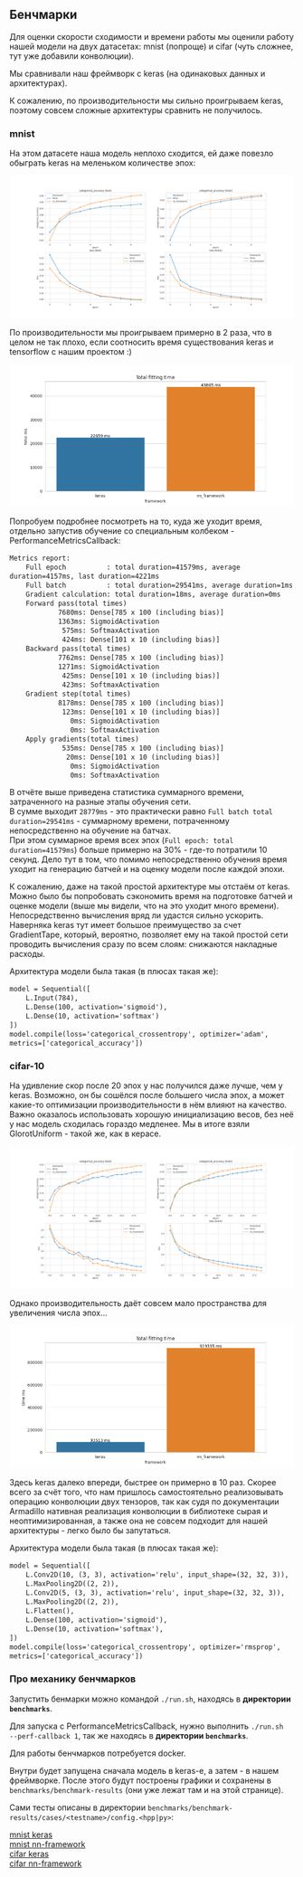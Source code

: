 ## Бенчмарки

Для оценки скорости сходимости и времени работы мы оценили работу нашей модели на двух датасетах: mnist (попроще) и cifar (чуть сложнее, тут уже добавили конволюции).

Мы сравнивали наш фреймворк с keras (на одинаковых данных и архитектурах).

К сожалению, по производительности мы сильно проигрываем keras, поэтому совсем сложные архитектуры сравнить не получилось.

### mnist

На этом датасете наша модель неплохо сходится, ей даже повезло обыграть keras на меленьком количестве эпох:

![Results screenshot](/benchmarks/benchmark-results/mnist/metrics.png)

По производительности мы проигрываем примерно в 2 раза, что в целом не так плохо, если соотносить время существования keras и tensorflow с нашим проектом :)

![Results screenshot](/benchmarks/benchmark-results/mnist/fitting-time.png)

Попробуем подробнее посмотреть на то, куда же уходит время, отдельно запустив обучение со специальным колбеком - PerformanceMetricsCallback:

```
Metrics report: 
    Full epoch          : total duration=41579ms, average duration=4157ms, last duration=4221ms
    Full batch          : total duration=29541ms, average duration=1ms
    Gradient calculation: total duration=18ms, average duration=0ms
    Forward pass(total times)
            7680ms: Dense[785 x 100 (including bias)]
            1363ms: SigmoidActivation
             575ms: SoftmaxActivation
             424ms: Dense[101 x 10 (including bias)]
    Backward pass(total times)
            7762ms: Dense[785 x 100 (including bias)]
            1271ms: SigmoidActivation
             425ms: Dense[101 x 10 (including bias)]
             423ms: SoftmaxActivation
    Gradient step(total times)
            8178ms: Dense[785 x 100 (including bias)]
             123ms: Dense[101 x 10 (including bias)]
               0ms: SigmoidActivation
               0ms: SoftmaxActivation
    Apply gradients(total times)
             535ms: Dense[785 x 100 (including bias)]
              20ms: Dense[101 x 10 (including bias)]
               0ms: SigmoidActivation
               0ms: SoftmaxActivation
```

В отчёте выше приведена статистика суммарного времени, затраченного на разные этапы обучения сети. \
В сумме выходит `28779ms` - это практически равно `Full batch total duration=29541ms` - суммарному времени, потраченному непосредственно на обучение на батчах.\
При этом суммарное время всех эпох (`Full epoch: total duration=41579ms`) больше примерно на 30% - где-то потратили 10 секунд. Дело тут в том, что помимо непосредственно обучения время уходит на генерацию батчей и на оценку модели после каждой эпохи.

К сожалению, даже на такой простой архитектуре мы отстаём от keras. Можно было бы попробовать сэкономить время на подготовке батчей и оценке модели (выше мы видели, что на это уходит много времени). \
Непосредственно вычисления вряд ли удастся сильно ускорить. Наверняка keras тут имеет большое преимущество за счет GradientTape, который, вероятно, позволяет ему на такой простой сети проводить вычисления сразу по всем слоям: снижаются накладные расходы.

Архитектура модели была такая (в плюсах такая же):

```
model = Sequential([
    L.Input(784),
    L.Dense(100, activation='sigmoid'),
    L.Dense(10, activation='softmax')
])
model.compile(loss='categorical_crossentropy', optimizer='adam', metrics=['categorical_accuracy'])
```


### cifar-10

На удивление скор после 20 эпох у нас получился даже лучше, чем у keras. Возможно, он бы сошёлся после большего числа эпох, а может какие-то оптимизации производительности в нём влияют на качество. \
Важно оказалось использовать хорошую инициализацию весов, без неё у нас модель сходилась гораздо медленее. Мы в итоге взяли GlorotUniform - такой же, как в керасе.

![Results screenshot](/benchmarks/benchmark-results/cifar/metrics.png)

Однако производительность даёт совсем мало пространства для увеличения числа эпох...

![Results screenshot](/benchmarks/benchmark-results/cifar/fitting-time.png)

Здесь keras далеко впереди, быстрее он примерно в 10 раз. Скорее всего за счёт того, что нам пришлось самостоятельно реализовывать операцию конволюции двух тензоров, так как судя по документации Armadillo нативная реализация конволюции в библиотеке сырая и неоптимизированная, а также она не совсем подходит для нашей архитектуры - легко было бы запутаться.

Архитектура модели была такая (в плюсах такая же):

```
model = Sequential([
    L.Conv2D(10, (3, 3), activation='relu', input_shape=(32, 32, 3)),
    L.MaxPooling2D((2, 2)),
    L.Conv2D(5, (3, 3), activation='relu', input_shape=(32, 32, 3)),
    L.MaxPooling2D((2, 2)),
    L.Flatten(),
    L.Dense(100, activation='sigmoid'),
    L.Dense(10, activation='softmax'),
])
model.compile(loss='categorical_crossentropy', optimizer='rmsprop', metrics=['categorical_accuracy'])
```

### Про механику бенчмарков

Запустить бенмарки можно командой ```./run.sh```, находясь в **директории ```benchmarks```**.

Для запуска с PerformanceMetricsCallback, нужно выполнить ```./run.sh  --perf-callback 1```, так же находясь в **директории ```benchmarks```**.

Для работы бенчмарков потребуется docker.

Внутри будет запущена сначала модель в keras-е, а затем - в нашем фреймворке.
После этого будут построены графики и сохранены в ```benchmarks/benchmark-results``` (они уже лежат там и на этой странице).

Сами тесты описаны в директории ```benchmarks/benchmark-results/cases/<testname>/config.<hpp|py>```:

[mnist keras](./cases/mnist/config.py) \
[mnist nn-framework](./cases/mnist/config.hpp) \
[cifar keras](./cases/cifar/config.py) \
[cifar nn-framework](./cases/cifar/config.hpp)


